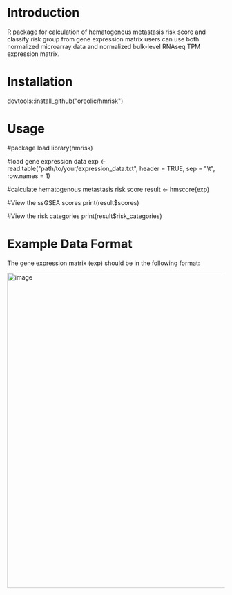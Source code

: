 # Introduction

R package for calculation of hematogenous metastasis risk score and classify risk group from gene expression matrix users can use both normalized microarray data and normalized bulk-level RNAseq TPM expression matrix.


# Installation
devtools::install_github("oreolic/hmrisk")


# Usage

#package load
library(hmrisk)

#load gene expression data
exp <- read.table("path/to/your/expression_data.txt", header = TRUE, sep = "\t", row.names = 1)

#calculate hematogenous metastasis risk score
result <- hmscore(exp)

#View the ssGSEA scores
print(result$scores)

#View the risk categories
print(result$risk_categories)


# Example Data Format
The gene expression matrix (exp) should be in the following format:

<img width="731" alt="image" src="https://github.com/user-attachments/assets/4476fc34-399b-436b-9282-94f9cf2087f6">

